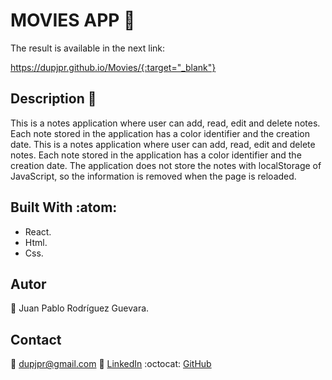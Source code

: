 # MOVIES APP :rocket:

The result is available in the next link:

https://dupjpr.github.io/Movies/{:target="_blank"}

## Description :notebook_with_decorative_cover:

This is a notes application where user can add, read, edit and delete notes. Each note stored in the application has a color identifier and the creation date. This is a notes application where user can add, read, edit and delete notes. Each note stored in the application has a color identifier and the creation date.
The application does not store the notes with localStorage of JavaScript, so the information is removed when the page is reloaded.

## Built With :atom:

* React.
* Html.
* Css.

## Autor

:man: Juan Pablo Rodríguez Guevara.

## Contact

:email: dupjpr@gmail.com
:briefcase: [LinkedIn](https://www.linkedin.com/in/juanp-rodr%C3%ADguez/)
:octocat: [GitHub](https://github.com/dupjpr) 

